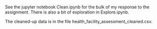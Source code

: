 See the jupyter notebook Clean.ipynb for the bulk of my response to the assignment. There is also a bit of exploration in Explore.ipynb. 

The cleaned-up data is in the file health\_facility\_assessment\_cleaned.csv. 
